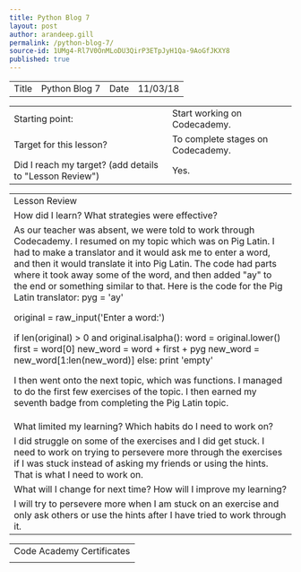 ```yaml
---
title: Python Blog 7
layout: post
author: arandeep.gill
permalink: /python-blog-7/
source-id: 1UMg4-Rl7V0OnMLoDU3QirP3ETpJyH1Qa-9AoGfJKXY8
published: true
---
```

<table>
  <tr>
    <td>Title</td>
    <td>Python Blog 7</td>
    <td>Date</td>
    <td>11/03/18</td>
  </tr>
</table>


<table>
  <tr>
    <td>Starting point:</td>
    <td>Start working on Codecademy.</td>
  </tr>
  <tr>
    <td>Target for this lesson?</td>
    <td>To complete stages on Codecademy.</td>
  </tr>
  <tr>
    <td>Did I reach my target? 
(add details to "Lesson Review")</td>
    <td> Yes.</td>
  </tr>
</table>


<table>
  <tr>
    <td>Lesson Review</td>
  </tr>
  <tr>
    <td>How did I learn? What strategies were effective? </td>
  </tr>
  <tr>
    <td>As our teacher was absent, we were told to work through Codecademy. I resumed on my topic which was on Pig Latin. I had to make a translator and it would ask me to enter a word, and then it would translate it into Pig Latin. The code had parts where it took away some of the word, and then added "ay" to the end or something similar to that. Here is the code for the Pig Latin translator: pyg = 'ay'

original = raw_input('Enter a word:')

if len(original) > 0 and original.isalpha():
  word = original.lower()
  first = word[0]
  new_word = word + first + pyg
  new_word = new_word[1:len(new_word)]
else:
    print 'empty'

I then went onto the next topic, which was functions. I managed to do the first few exercises of the topic. I then earned my seventh badge from completing the Pig Latin topic.</td>
  </tr>
  <tr>
    <td>What limited my learning? Which habits do I need to work on? </td>
  </tr>
  <tr>
    <td>I did struggle on some of the exercises and I did get stuck. I need to work on trying to persevere more through the exercises if I was stuck instead of asking my friends or using the hints. That is what I need to work on.</td>
  </tr>
  <tr>
    <td>What will I change for next time? How will I improve my learning?</td>
  </tr>
  <tr>
    <td>I will try to persevere more when I am stuck on an exercise and only ask others or use the hints after I have tried to work through it.</td>
  </tr>
</table>


<table>
  <tr>
    <td>Code Academy Certificates</td>
  </tr>
  <tr>
    <td></td>
  </tr>
</table>


